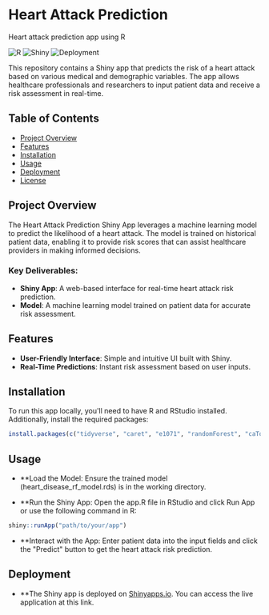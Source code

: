 # Heart Attack Prediction

Heart attack prediction app using R

![R](https://img.shields.io/badge/Made_with-R-blue?style=for-the-badge)
![Shiny](https://img.shields.io/badge/Framework-Shiny-lightgrey?style=for-the-badge)
![Deployment](https://img.shields.io/badge/Deployment-Shinyapps.io-green?style=for-the-badge)

This repository contains a Shiny app that predicts the risk of a heart attack based on various medical and demographic variables. The app allows healthcare professionals and researchers to input patient data and receive a risk assessment in real-time.

## Table of Contents

- [Project Overview](#project-overview)
- [Features](#features)
- [Installation](#installation)
- [Usage](#usage)
- [Deployment](#deployment)
- [License](LICENSE)

## Project Overview

The Heart Attack Prediction Shiny App leverages a machine learning model to predict the likelihood of a heart attack. The model is trained on historical patient data, enabling it to provide risk scores that can assist healthcare providers in making informed decisions.

### Key Deliverables:
- **Shiny App**: A web-based interface for real-time heart attack risk prediction.
- **Model**: A machine learning model trained on patient data for accurate risk assessment.

## Features

- **User-Friendly Interface**: Simple and intuitive UI built with Shiny.
- **Real-Time Predictions**: Instant risk assessment based on user inputs.

## Installation

To run this app locally, you'll need to have R and RStudio installed. Additionally, install the required packages:

```r
install.packages(c("tidyverse", "caret", "e1071", "randomForest", "caTools", "rmarkdown", "shiny", "shinythemes", "ggplot2", "plotly", "DMwR2"))
```
## Usage

- **Load the Model: Ensure the trained model (heart_disease_rf_model.rds) is in the working directory.

- **Run the Shiny App: Open the app.R file in RStudio and click Run App or use the following command in R: 

```r
shiny::runApp("path/to/your/app")
```
- **Interact with the App: Enter patient data into the input fields and click the "Predict" button to get the heart attack risk prediction.

## Deployment
- **The Shiny app is deployed on [Shinyapps.io](https://hrishabhv.shinyapps.io/Heart_Attack_Prediction/). You can access the live application at this link.

